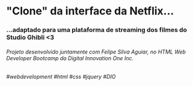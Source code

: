 # "Clone" da interface da Netflix...

### ...adaptado para uma plataforma de streaming dos filmes do Studio Ghibli <3 



###### Projeto desenvolvido juntamente com Felipe Silva Aguiar, no HTML Web Developer Bootcamp da Digital Innovation One Inc.

######  #webdevelopment #html #css #jquery #DIO

